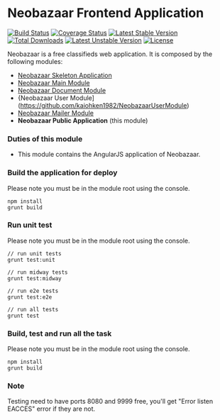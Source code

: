 Neobazaar Frontend Application
==============================

[![Build Status](https://travis-ci.org/kaiohken1982/NeobazaarPublicApplication.png?branch=master)](https://travis-ci.org/kaiohken1982/NeobazaarPublicApplication)
[![Coverage Status](https://coveralls.io/repos/kaiohken1982/NeobazaarPublicApplication/badge.png)](https://coveralls.io/r/kaiohken1982/NeobazaarPublicApplication)
[![Latest Stable Version](https://poser.pugx.org/neobazaar/public-application/v/stable.png)](https://packagist.org/packages/neobazaar/public-application) 
[![Total Downloads](https://poser.pugx.org/neobazaar/public-application/downloads.png)](https://packagist.org/packages/neobazaar/public-application) 
[![Latest Unstable Version](https://poser.pugx.org/neobazaar/public-application/v/unstable.png)](https://packagist.org/packages/neobazaar/public-application) 
[![License](https://poser.pugx.org/neobazaar/public-application/license.png)](https://packagist.org/packages/neobazaar/public-application)

Neobazaar is a free classifieds web application.
It is composed by the following modules:

- [Neobazaar Skeleton Application](https://github.com/kaiohken1982/NeobazaarSkeletonApplication)
- [Neobazaar Main Module](https://github.com/kaiohken1982/Neobazaar)
- [Neobazaar Document Module](https://github.com/kaiohken1982/NeobazaarDocumentModule)
- {Neobazaar User Module](https://github.com/kaiohken1982/NeobazaarUserModule)
- [Neobazaar Mailer Module](https://github.com/kaiohken1982/NeobazaarMailerModule) 
- **Neobazaar Public Application** (this module)

### Duties of this module

- This module contains the AngularJS application of Neobazaar.

### Build the application for deploy

Please note you must be in the module root using the console.

```
npm install
grunt build
```

### Run unit test
 
Please note you must be in the module root using the console.

```
// run unit tests
grunt test:unit

// run midway tests
grunt test:midway

// run e2e tests
grunt test:e2e

// run all tests
grunt test
```

### Build, test and run all the task

Please note you must be in the module root using the console.

```
npm install
grunt build
```

### Note

Testing need to have ports 8080 and 9999 free, you'll get "Error listen EACCES" error if they are not.
